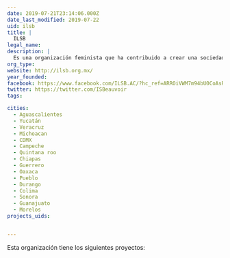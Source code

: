 ```yaml
---
date: 2019-07-21T23:14:06.000Z
date_last_modified: 2019-07-22
uid: ilsb
title: |
  ILSB
legal_name: 
description: |
  Es una organización feminista que ha contribuido a crear una sociedad más justa y democrática a través del conocimiento, la innovación y la formación de liderazgos sociales con perspectiva de género.
org_type: 
website: http://ilsb.org.mx/
year_founded: 
facebook: https://www.facebook.com/ILSB.AC/?hc_ref=ARROiVWM7m94bU0CoAsR2kaNNzuz9WA1-lRiOv4nxqtWZyKeWhe9mIvWfakuQngVrfE&fref=nf
twitter: https://twitter.com/ISBeauvoir
tags:

cities: 
  - Aguascalientes
  - Yucatán
  - Veracruz
  - Michoacan
  - CDMX
  - Campeche
  - Quintana roo
  - Chiapas
  - Guerrero
  - Oaxaca
  - Pueblo
  - Durango
  - Colima
  - Sonora
  - Guanajuato
  - Morelos
projects_uids:


---
```


Esta organización tiene los siguientes proyectos:


